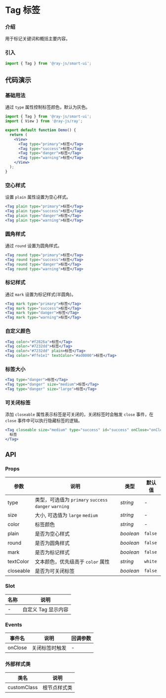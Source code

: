 <!-- ---
category: 展示
--- -->

# Tag 标签

### 介绍

用于标记关键词和概括主要内容。

### 引入

```jsx
import { Tag } from '@ray-js/smart-ui';
```

## 代码演示

### 基础用法

通过 `type` 属性控制标签颜色，默认为灰色。

```jsx
import { Tag } from '@ray-js/smart-ui';
import { View } from '@ray-js/ray';

export default function Demo() {
  return (
    <View>
      <Tag type="primary">标签</Tag>
      <Tag type="success">标签</Tag>
      <Tag type="danger">标签</Tag>
      <Tag type="warning">标签</Tag>
    </View>
  );
}
```

### 空心样式

设置 `plain` 属性设置为空心样式。

```jsx
<Tag plain type="primary">标签</Tag>
<Tag plain type="success">标签</Tag>
<Tag plain type="danger">标签</Tag>
<Tag plain type="warning">标签</Tag>
```

### 圆角样式

通过 `round` 设置为圆角样式。

```jsx
<Tag round type="primary">标签</Tag>
<Tag round type="success">标签</Tag>
<Tag round type="danger">标签</Tag>
<Tag round type="warning">标签</Tag>
```

### 标记样式

通过 `mark` 设置为标记样式(半圆角)。

```jsx
<Tag mark type="primary">标签</Tag>
<Tag mark type="success">标签</Tag>
<Tag mark type="danger">标签</Tag>
<Tag mark type="warning">标签</Tag>
```

### 自定义颜色

```jsx
<Tag color="#f2826a">标签</Tag>
<Tag color="#7232dd">标签</Tag>
<Tag color="#7232dd" plain>标签</Tag>
<Tag color="#ffe1e1" textColor="#ad0000">标签</Tag>
```

### 标签大小

```jsx
<Tag type="danger">标签</Tag>
<Tag type="danger" size="medium">标签</Tag>
<Tag type="danger" size="large">标签</Tag>
```

### 可关闭标签

添加 `closeable` 属性表示标签是可关闭的，关闭标签时会触发 `close` 事件，在 `close` 事件中可以执行隐藏标签的逻辑。

```jsx
<Tag closeable size="medium" type="success" id="success" onClose="onClose">
  标签
</Tag>
```

## API

### Props

| 参数      | 说明                                                  | 类型      | 默认值  |
| --------- | ----------------------------------------------------- | --------- | ------- |
| type      | 类型，可选值为 `primary` `success` `danger` `warning` | _string_  | -       |
| size      | 大小, 可选值为 `large` `medium`                       | _string_  | -       |
| color     | 标签颜色                                              | _string_  | -       |
| plain     | 是否为空心样式                                        | _boolean_ | `false` |
| round     | 是否为圆角样式                                        | _boolean_ | `false` |
| mark      | 是否为标记样式                                        | _boolean_ | `false` |
| textColor | 文本颜色，优先级高于 `color` 属性                     | _string_  | `white` |
| closeable | 是否为可关闭标签                                      | _boolean_ | `false` |

### Slot

| 名称 | 说明                |
| ---- | ------------------- |
| -    | 自定义 Tag 显示内容 |

### Events

| 事件名  | 说明           | 回调参数 |
| ------- | -------------- | -------- |
| onClose | 关闭标签时触发 | -        |

### 外部样式类

| 类名        | 说明         |
| ----------- | ------------ |
| customClass | 根节点样式类 |
